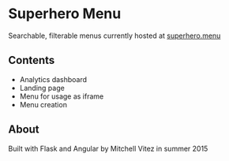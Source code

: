 # Superhero Menu
Searchable, filterable menus currently hosted at [superhero.menu](http://superhero.menu)

## Contents
- Analytics dashboard
- Landing page
- Menu for usage as iframe
- Menu creation

## About

Built with Flask and Angular by Mitchell Vitez in summer 2015
